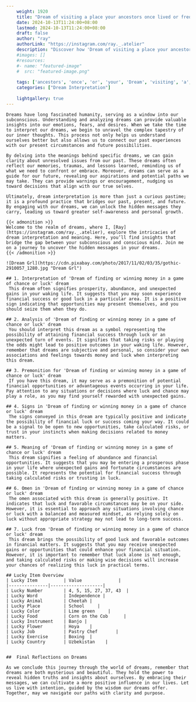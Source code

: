```yaml
---
    weight: 1920
    title: "Dream of visiting a place your ancestors once lived or frequented."  # Assuming 'title' column exists
    date: 2024-10-13T11:24:00+08:00
    lastmod: 2024-10-13T11:24:00+08:00
    draft: false
    author: "ray"
    authorLink: "https://instagram.com/ray._.atelier"
    description: "Discover how 'Dream of visiting a place your ancestors once lived or frequented.' can interpret your future and uncover its significant meanings in your life."
    #images: []
    #resources:
    #- name: "featured-image"
    #  src: "featured-image.png"
    
    tags: ['ancestors', 'once', 'or', 'your', 'Dream', 'visiting', 'a', 'lived', 'frequented.', 'place', 'of']
    categories: ["Dream Interpretation"]
    
    lightgallery: true
---
```

    
    Dreams have long fascinated humanity, serving as a window into our subconscious. Understanding and analyzing dreams can provide valuable insights into our emotions, fears, and desires. When we take the time to interpret our dreams, we begin to unravel the complex tapestry of our inner thoughts. This process not only helps us understand ourselves better but also allows us to connect our past experiences with our present circumstances and future possibilities.
    
    By delving into the meanings behind specific dreams, we can gain clarity about unresolved issues from our past. These dreams often reflect our memories, traumas, and lessons learned, reminding us of what we need to confront or embrace. Moreover, dreams can serve as a guide for our future, revealing our aspirations and potential paths we may take. They can provide warnings or encouragement, nudging us toward decisions that align with our true selves.
    
    Ultimately, dream interpretation is more than just a curious pastime; it is a profound practice that bridges our past, present, and future. By engaging with our dreams, we can unlock the hidden messages they carry, leading us toward greater self-awareness and personal growth.
    
    {{< admonition >}}
    Welcome to the realm of dreams, where I, [Ray](https://instagram.com/ray._.atelier), explore the intricacies of dream interpretation and meaning. Here, you’ll find insights that bridge the gap between your subconscious and conscious mind. Join me on a journey to uncover the hidden messages in your dreams.
    {{< /admonition >}}
    
    ![Dream Grl](https://cdn.pixabay.com/photo/2017/11/02/03/35/gothic-2910057_1280.jpg "Dream Grl")
    
    ## 1. Interpretation of 'Dream of finding or winning money in a game of chance or luck' dream
     This dream often signifies prosperity, abundance, and unexpected gains in your waking life. It suggests that you may soon experience financial success or good luck in a particular area. It is a positive sign indicating that opportunities may present themselves, and you should seize them when they do.
    
    ## 2. Analysis of 'Dream of finding or winning money in a game of chance or luck' dream
     You should interpret this dream as a symbol representing the possibility of attaining financial success through luck or an unexpected turn of events. It signifies that taking risks or playing the odds might lead to positive outcomes in your waking life. However, remember that dreams are subjective and personal, so consider your own associations and feelings towards money and luck when interpreting this dream.
    
    ## 3. Premonition for 'Dream of finding or winning money in a game of chance or luck' dream
     If you have this dream, it may serve as a premonition of potential financial opportunities or advantageous events occurring in your life. Pay attention to any situations or decisions where luck and chance may play a role, as you may find yourself rewarded with unexpected gains.
    
    ## 4. Signs in 'Dream of finding or winning money in a game of chance or luck' dream
     The signs conveyed in this dream are typically positive and indicate the possibility of financial luck or success coming your way. It could be a signal to be open to new opportunities, take calculated risks, or trust in your instincts when making decisions related to money matters.
    
    ## 5. Meaning of 'Dream of finding or winning money in a game of chance or luck' dream
     This dream signifies a feeling of abundance and financial opportunities. It suggests that you may be entering a prosperous phase in your life where unexpected gains and fortunate circumstances are possible. It represents the potential for financial success through taking calculated risks or trusting in luck.
    
    ## 6. Omen in 'Dream of finding or winning money in a game of chance or luck' dream
     The omen associated with this dream is generally positive. It indicates that luck and favorable circumstances may be on your side. However, it is essential to approach any situations involving chance or luck with a balanced and measured mindset, as relying solely on luck without appropriate strategy may not lead to long-term success.
    
    ## 7. Luck from 'Dream of finding or winning money in a game of chance or luck' dream
     This dream brings the possibility of good luck and favorable outcomes in financial matters. It suggests that you may receive unexpected gains or opportunities that could enhance your financial situation. However, it is important to remember that luck alone is not enough, and taking calculated risks or making wise decisions will increase your chances of realizing this luck in practical terms.
    
    ## Lucky Item Overview
    | Lucky Item          | Value              |
    |---------------|--------------------|
    | Lucky Number        | 4, 5, 15, 27, 37, 43  |
    | Lucky Word          | Independence |
    | Lucky Animal        | Cheetah |
    | Lucky Place         | School     |
    | Lucky Color         | Lime green     |
    | Lucky Food          | Corn on the Cob      |
    | Lucky Instrument    | Banjo |
    | Lucky Flower        | Hoya    |
    | Lucky Job           | Pastry Chef       |
    | Lucky Exercise      | Boxing  |
    | Lucky Country       | Uzbekistan    |
    
    
    ##  Final Reflections on Dreams
    
    As we conclude this journey through the world of dreams, remember that dreams are both mysterious and beautiful. They hold the power to reveal hidden truths and insights about ourselves. By embracing their messages, we can cultivate a more positive influence in our lives. Let us live with intention, guided by the wisdom our dreams offer. Together, may we navigate our paths with clarity and purpose.
    
